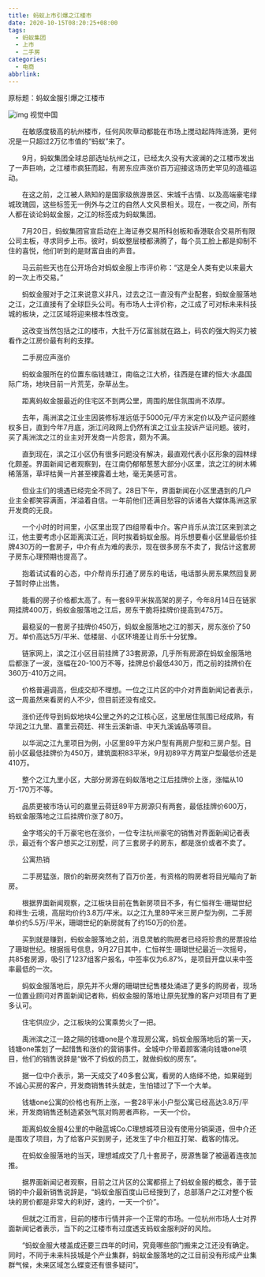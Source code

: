 ```yaml
---
title: 蚂蚁上市引爆之江楼市
date: 2020-10-15T08:20:25+08:00
tags:
  - 蚂蚁集团
  - 上市
  - 二手房
categories:
  - 电商
abbrlink:
---
```


原标题：蚂蚁金服引爆之江楼市

![img](https://cdn.jsdelivr.net/gh/yakeing/Documentation@main/Hexo/images/2567-kcieyvy9714083.jpg)
视觉中国

　　在敏感度极高的杭州楼市，任何风吹草动都能在市场上搅动起阵阵涟漪，更何况是一只超过2万亿市值的“蚂蚁”来了。

　　9月，蚂蚁集团全球总部选址杭州之江，已经太久没有大波澜的之江楼市发出了一声巨响，之江楼市疯狂而起，有房东应声涨价百万迎接这场历史罕见的造福运动。

　　在这之前，之江被人熟知的是国家级旅游景区、宋城千古情、以及高端豪宅绿城玫瑰园，这些标签无一例外与之江的自然人文风景相关。现在，一夜之间，所有人都在谈论蚂蚁金服，之江的标签成为蚂蚁集团。

　　7月20日，蚂蚁集团官宣启动在上海证券交易所科创板和香港联合交易所有限公司主板，寻求同步上市。彼时，蚂蚁整层楼都沸腾了，每个员工脸上都是抑制不住的喜悦，他们听到的是财富自由的声音。

　　马云前些天也在公开场合对蚂蚁金服上市评价称：“这是全人类有史以来最大的一次上市交易。”

　　蚂蚁金服对于之江来说意义非凡，过去之江一直没有产业配套，蚂蚁金服落地之江，之江直接有了全球巨头公司。有市场人士评价称，之江成了可对标未来科技城的板块，之江区域将迎来根本性改变。

　　这改变当然包括之江的楼市，大批千万亿富翁就在路上，码农的强大购买力被看作之江房价最有利的支撑。

　　二手房应声涨价

　　蚂蚁金服所在的位置东临钱塘江，南临之江大桥，往西是在建的恒大·水晶国际广场，地块目前一片荒芜，杂草丛生。

　　距离蚂蚁金服最近的住宅区不到两公里，周围的居住氛围尚不浓厚。

　　去年，禹洲滨之江业主因装修标准远低于5000元/平方米定价以及产证问题维权多日，直到今年7月底，浙江问政网上仍然有滨之江业主投诉产证问题。彼时，买了禹洲滨之江的业主对开发商一片怨言，颇为不满。

　　直到现在，滨之江小区仍有很多问题没有解决，最直观代表小区形象的园林绿化颇差。界面新闻记者观察到，在江南仍郁郁葱葱大部分小区里，滨之江的树木稀稀落落，草坪枯黄一片甚至裸露着土地，毫无美感可言。

　　但业主们的境遇已经完全不同了。28日下午，界面新闻在小区里遇到的几户业主全都笑容满面，洋溢着自信。一年前他们还满目愁容的诉诸各大媒体禹洲这家开发商的无良。

　　一个小时的时间里，小区里出现了四组带看中介。客户肖乐从滨江区来到滨之江，他主要考虑小区距离滨江近，同时挨着蚂蚁金服。肖乐想要看小区里最低价挂牌430万的一套房子，中介有点为难的表示，现在很多房东不卖了，我估计这套房子房东心理预期也提高了。

　　抱着试试看的心态，中介帮肖乐打通了房东的电话，电话那头房东果然回复房子暂时停止出售。

　　能看的房子价格都太高了。有一套89平米挨高架的房子，今年8月14日在链家网挂牌400万，蚂蚁金服落地之江后，房东干脆将挂牌价提高到475万。

　　最稳妥的一套房子挂牌价450万，蚂蚁金服落地之江的那天，房东涨价了50万。单价高达5万/平米、低楼层、小区环境差让肖乐十分犹豫。

　　链家网上，滨之江小区目前挂牌了33套房源，几乎所有房源在蚂蚁金服落地后都涨了一波，涨幅在20-100万不等，挂牌总价最低430万，而之前的挂牌价在360万-410万之间。

　　价格普遍调高，但成交却不理想。一位之江片区的中介对界面新闻记者表示，这一周虽然来看房的人不少，但目前还没有成交。

　　涨价还传导到蚂蚁地块4公里之外的之江核心区，这里居住氛围已经成熟，有华润之江九里、嘉里云荷廷、祥生云溪新语、中天九溪诚品等项目。

　　以华润之江九里项目为例，小区里89平方米户型有两房户型和三房户型。目前小区最低挂牌价为450万，建筑面积83平米，9月初89平方两室户型最低价还是410万。

　　整个之江九里小区，大部分房源在蚂蚁落地之江后挂牌价上涨，涨幅从10万-170万不等。

　　品质更被市场认可的嘉里云荷廷89平方房源只有两套，最低挂牌价600万，蚂蚁金服落地之江后挂牌价涨了80万。

　　金字塔尖的千万豪宅也在涨价，一位专注杭州豪宅的销售对界面新闻记者表示，最近有个客户想买之江别墅，问了三套房子的房东，都是涨价或者不卖了。

　　公寓热销

　　二手房猛涨，限价的新房突然有了百万价差，有资格的购房者将目光瞄向了新房。

　　根据界面新闻观察，之江板块目前在售新房项目不多，有仁恒祥生·珊瑚世纪和祥生·云境，高层均价约3.8万/平米。以之江九里89平米三房户型为例，二手房单价约5.5万/平米，珊瑚世纪的新房就有了约150万的价差。

　　买到就是赚到，蚂蚁金服落地之前，消息灵敏的购房者已经将珍贵的房票投给了珊瑚世纪。根据摇号信息，9月27日其中，仁恒祥生·珊瑚世纪最近一次摇号，共85套房源，吸引了1237组客户报名，中签率仅为6.87%，是项目开盘以来中签率最低的一次。

　　蚂蚁金服落地后，原先并不火爆的珊瑚世纪售楼处涌进了更多的购房者，现场一位置业顾问对界面新闻记者称，蚂蚁金服的落地让原先犹豫的客户对项目有了更多认可。

　　住宅供应少，之江板块的公寓乘势火了一把。

　　禹洲滨之江一路之隔的钱塘one是个准现房公寓，蚂蚁金服落地后的第一天，钱塘one策划了一起惜售和涨价的营销事件。全城中介带着顾客涌向钱塘one项目，他们的销售说辞是“做不了蚂蚁的员工，就做蚂蚁的房东”。

　　据一位中介表示，第一天成交了40多套公寓，看房的人络绎不绝，如果碰到不诚心买房的客户，开发商销售转头就走，生怕错过了下一个大单。

　　钱塘one公寓的价格也有所上涨，一套28平米小户型公寓已经高达3.8万/平米，开发商销售还制造紧张气氛对购房者声称，一天一个价。

　　距离蚂蚁金服4公里的中融蓝城Co.C理想城项目没有使用分销渠道，但中介还是围攻了项目，为了给客户买到房子，还发生了中介相互打架、截客的情况。

　　在蚂蚁金服落地的当天，理想城成交了几十套房子，房源售罄了被逼着连夜加推。

　　据界面新闻记者观察，目前之江片区的公寓都搭上了蚂蚁金服的概念，善于营销的中介最新销售说辞是，“蚂蚁金服百度山已经搜到了，总部落户之江对整个板块的房价都是非常大的利好，速约，一天一个价”。

　　但就之江而言，目前的楼市行情并非一个正常的市场。一位杭州市场人士对界面新闻记者表示，当下的之江楼市有过度透支蚂蚁金服利好的风险。

　　“蚂蚁金服大楼盖成还要三四年的时间，究竟哪些部门搬来之江还没有确定。同时，不同于未来科技城是个产业集群，蚂蚁金服落地的之江目前没有形成产业集群气候，未来区域怎么蝶变还有很多疑问”。